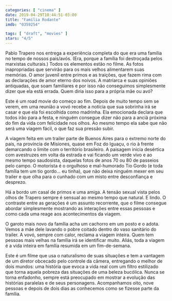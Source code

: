 ```yaml
---
categories: [ "cinema" ]
date: 2019-04-29T10:44:51-03:00
title: "Família Rodante"
imdb: "0359254"

tags: [ "draft", "movies" ]
stars: "4/5"
---
```

Pablo Trapero nos entrega a experiência completa do que era uma família no tempo de nossos pais/avós. (Era, porque a família foi destroçada pelos marxistas culturais.) Todos os elementos estão no filme. As fotos inapropriadas que servirão para os mais velhos alimentarem suas memórias. O amor juvenil entre primos e as traições, que fazem rima com as declarações de amor eterno dos noivos. A matriarca e suas opiniões antiquadas, que soam familiares e por isso não conseguimos simplesmente dizer que ela está errada. Quem diria isso para a própria mãe ou avó?

Este é um road movie do começo ao fim. Depois de muito tempo sem se verem, em uma reunião a vovó recebe a notícia que sua sobrinha irá se casar e que ela foi escolhida como madrinha. Ela emocionada declara que todos irão para a festa, e ninguém consegue dizer não para a anciã próxima do fim da vida com felicidade nos olhos. Ao mesmo tempo ela sabe que não será uma viagem fácil, o que faz sua pressão subir.

A viagem feita em um trailer parte de Buenos Aires para o extremo norte do país, na província de Misiones, quase em Foz do Iguaçu, o rio à frente demarcando o limite com o território brasileiro. A paisagem inicia desértica com avestruzes em volta da estrada e vai ficando um verde vivo e ao mesmo tempo saudosista, daquelas fotos de anos 70 ou 80 de passeios pelo campo. O motorista é o orgulhoso e mal-humorado Tio Gordo (e toda família tem um tio gordo... eu tinha), que não deixa ninguém mexer em seu trailer e que olha para o cunhado com um misto entre desconfiança e desprezo.

Há a bordo um casal de primos e uma amiga. A tensão sexual vista pelos olhos de Trapero sempre é sensual ao mesmo tempo que natural. E lindo. O contraste entre as gerações é um assunto recorrente, que o filme consegue abordar simplesmente mostrando as interações entre essas pessoas e como cada uma reage aos acontecimentos da viagem.

O garoto mais novo da família acha um cachorro em um posto e o adota. Vemos a mãe dele lavando o pobre coitado dentro do vaso sanitário do trailer. A vovó, sempre com calor, reclama a viagem inteira. Quem tem pessoas mais velhas na família irá se identificar muito. Aliás, toda a viagem é a vida inteira em família resumida em um fim-de-semana.

Este é um filme que usa o naturalismo de suas situações e tem a vantagem de um diretor obcecado pelo controle da câmera, entregando o melhor de dois mundos: uma história que evoca a vida real com um filtro estilizado que torna aquela pobreza das situações de uma beleza bucólica. Nunca se torna enfadonho, sempre está preocupado em mostrar a evolução das histórias paralelas e de seus personagens. Acompanhamos oito, nove pessoas e depois de dois dias as conhecemos como se fizesse parte da família.
